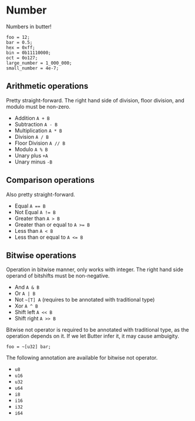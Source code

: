 # Number

Numbers in butter!

```butter
foo = 12;
bar = 0.5;
hex = 0xff;
bin = 0b11110000;
oct = 0o127;
large_number = 1_000_000;
small_number = 4e-7;
```

## Arithmetic operations

Pretty straight-forward. The right hand side of division, floor division, and modulo must be non-zero.

- Addition `A + B`
- Subtraction `A - B`
- Multiplication `A * B`
- Division `A / B`
- Floor Division `A // B`
- Modulo `A % B`
- Unary plus `+A`
- Unary minus `-B`

## Comparison operations

Also pretty straight-forward.

- Equal `A == B`
- Not Equal `A != B`
- Greater than `A > B`
- Greater than or equal to `A >= B`
- Less than `A < B`
- Less than or equal to `A <= B`

## Bitwise operations

Operation in bitwise manner, only works with integer. The right hand side operand of bitshifts must be non-negative.

- And `A & B`
- Or `A | B`
- Not `~[T] A` (requires to be annotated with traditional type)
- Xor `A ^ B`
- Shift left `A << B`
- Shift right `A >> B`

Bitwise not operator is required to be annotated with traditional type, as the operation depends on it. If we let Butter infer it, it may cause ambuigity.

```butter
foo = ~[u32] bar;
```

The following annotation are available for bitwise not operator.

- `u8`
- `u16`
- `u32`
- `u64`
- `i8`
- `i16`
- `i32`
- `i64`
